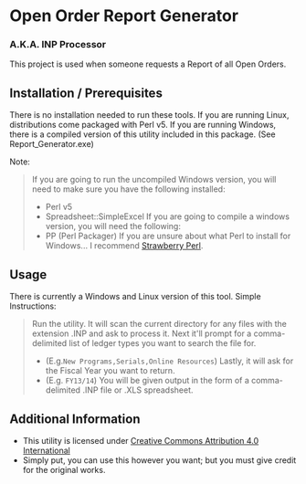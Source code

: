 # Open Order Report Generator
### A.K.A. INP Processor
This project is used when someone requests a Report of all Open Orders.

## Installation / Prerequisites
There is no installation needed to run these tools. 
If you are running Linux, distributions come packaged with Perl v5. 
If you are running Windows, there is a compiled version of this utility included in this package. (See Report\_Generator.exe)

Note:
> If you are going to run the uncompiled Windows version, you will need to make sure you have the following installed:
> * Perl v5
> * Spreadsheet::SimpleExcel
> If you are going to compile a windows version, you will need the following:
> * PP (Perl Packager)
> If you are unsure about what Perl to install for Windows...
> I recommend [Strawberry Perl](http://strawberryperl.com/ "Strawberry Perl").

## Usage
There is currently a Windows and Linux version of this tool.
Simple Instructions:
> Run the utility.
> It will scan the current directory for any files with the extension .INP and ask to process it.
> Next it'll prompt for a comma-delimited list of ledger types you want to search the file for. 
> * (E.g.`New Programs,Serials,Online Resources`)
> Lastly, it will ask for the Fiscal Year you want to return.
> * (E.g. `FY13/14`)
> You will be given output in the form of a comma-delimited .INP file or .XLS spreadsheet.

## Additional Information
* This utility is licensed under [Creative Commons Attribution 4.0 International](http://creativecommons.org/license/by/4.0/ "CC BY 4.0")
* Simply put, you can use this however you want; but you must give credit for the original works.
